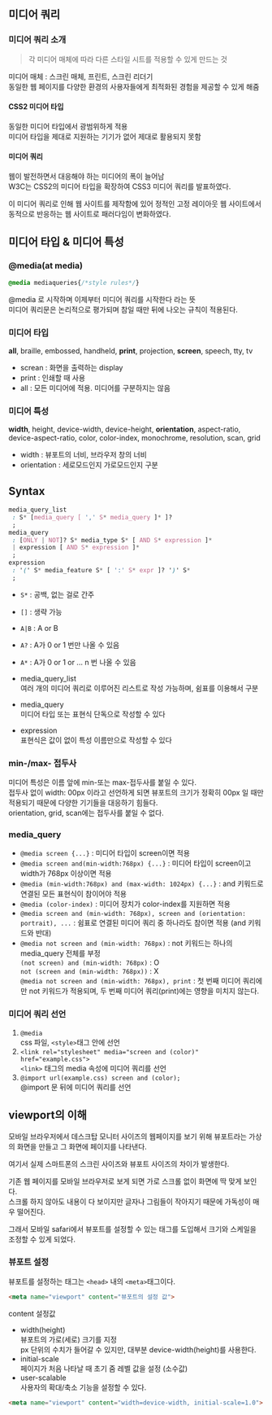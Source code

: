 ---
---

## 미디어 쿼리

### 미디어 쿼리 소개
> 각 미디어 매체에 따라 다른 스타일 시트를 적용할 수 있게 만드는 것

미디어 매체 : 스크린 매체, 프린트, 스크린 리더기  
동일한 웹 페이지를 다양한 환경의 사용자들에게 최적화된 경험을 제공할 수 있게 해줌  


#### CSS2 미디어 타입

동일한 미디어 타입에서 광범위하게 적용  
미디어 타입을 제대로 지원하는 기기가 없어 제대로 활용되지 못함

#### 미디어 쿼리

웹이 발전하면서 대응해야 하는 미디어의 폭이 늘어남  
W3C는 CSS2의 미디어 타입을 확장하여 CSS3 미디어 쿼리를 발표하였다.  

이 미디어 쿼리로 인해 웹 사이트를 제작함에 있어 정적인 고정 레이아웃 웹 사이트에서 동적으로 반응하는 웹 사이트로 패러다임이 변화하였다.

## 미디어 타입 & 미디어 특성

### @media(at media)

```css
@media mediaqueries{/*style rules*/}
```

@media 로 시작하며 이제부터 미디어 쿼리를 시작한다 라는 뜻  
미디어 쿼리문은 논리적으로 평가되며 참일 때만 뒤에 나오는 규칙이 적용된다.

### 미디어 타입
**all**, braille, embossed, handheld, **print**, projection, **screen**, speech, tty, tv
- screan : 화면을 출력하는 display
- print : 인쇄할 때 사용
- all : 모든 미디어에 적용. 미디어를 구분하지는 않음

### 미디어 특성
**width**, height, device-width, device-height, **orientation**, aspect-ratio, device-aspect-ratio, color, color-index, monochrome, resolution, scan, grid
- width : 뷰포트의 너비, 브라우저 창의 너비
- orientation : 세로모드인지 가로모드인지 구분

## Syntax

```css
media_query_list
 : S* [media_query [ ',' S* media_query ]* ]?
 ;
media_query
 : [ONLY | NOT]? S* media_type S* [ AND S* expression ]*
 | expression [ AND S* expression ]*
 ;
expression
 : '(' S* media_feature S* [ ':' S* expr ]? ')' S*
 ;
```

- `S*` : 공백, 없는 걸로 간주
- `[]` : 생략 가능
- `A|B` : A or B
- `A?` : A가 0 or 1 번만 나올 수 있음
- `A*` : A가 0 or 1 or ... n 번 나올 수 있음

- media_query_list  
    여러 개의 미디어 쿼리로 이루어진 리스트로 작성 가능하며, 쉼표를 이용해서 구분
- media_query  
    미디어 타입 또는 표현식 단독으로 작성할 수 있다
- expression  
    표현식은 값이 없이 특성 이름만으로 작성할 수 있다

### min-/max- 접두사
미디어 특성은 이름 앞에 min-또는 max-접두사를 붙일 수 있다.  
접두사 없이 width: 00px 이라고 선언하게 되면 뷰포트의 크기가 정확히 00px 일 때만 적용되기 때문에 다양한 기기들을 대응하기 힘들다.  
orientation, grid, scan에는 접두사를 붙일 수 없다.

### media_query
- `@media screen {...}` : 미디어 타입이 screen이면 적용
- `@media screen and(min-width:768px) {...}` : 미디어 타입이 screen이고 width가 768px 이상이면 적용
- `@media (min-width:768px) and (max-width: 1024px) {...}` : and 키워드로 연결된 모든 표현식이 참이어야 적용
- `@media (color-index)` : 미디어 장치가 color-index를 지원하면 적용
- `@media screen and (min-width: 768px), screen and (orientation: portrait), ...` : 쉼표로 연결된 미디어 쿼리 중 하나라도 참이면 적용 (and 키워드와 반대)
-  `@media not screen and (min-width: 768px)` : not 키워드는 하나의 media_query 전체를 부정  
    `(not screen) and (min-width: 768px)` : O  
    `not (screen and (min-width: 768px))` : X  
    `@media not screen and (min-width: 768px), print` : 첫 번째 미디어 쿼리에만 not 키워드가 적용되며, 두 번째 미디어 쿼리(print)에는 영향을 미치지 않는다.

### 미디어 쿼리 선언
1. `@media`  
    css 파일, `<style>`태그 안에 선언
2. `<link rel="stylesheet" media="screen and (color)" href="example.css">`  
    `<link>` 태그의 media 속성에 미디어 쿼리를 선언
3. `@import url(example.css) screen and (color);`  
    @import 문 뒤에 미디어 쿼리를 선언


## viewport의 이해

모바일 브라우저에서 데스크탑 모니터 사이즈의 웹페이지를 보기 위해 뷰포트라는 가상의 화면을 만들고 그 화면에 페이지를 나타낸다.

여기서 실제 스마트폰의 스크린 사이즈와 뷰포트 사이즈의 차이가 발생한다.

기존 웹 페이지를 모바일 브라우저로 보게 되면 가로 스크롤 없이 화면에 딱 맞게 보인다.  
스크롤 하지 않아도 내용이 다 보이지만 글자나 그림들이 작아지기 때문에 가독성이 매우 떨어진다.

그래서 모바일 safari에서 뷰포트를 설정할 수 있는 태그를 도입해서 크기와 스케일을 조정할 수 있게 되었다.

### 뷰포트 설정
뷰포트를 설정하는 태그는 `<head>` 내의 `<meta>`태그이다.  

```html
<meta name="viewport" content="뷰포트의 설정 값">
```
content 설정값
- width(height)  
    뷰포트의 가로(세로) 크기를 지정  
    px 단위의 수치가 들어갈 수 있지만, 대부분 device-width(height)를 사용한다.
- initial-scale  
    페이지가 처음 나타날 때 초기 줌 레벨 값을 설정 (소수값)
- user-scalable  
    사용자의 확대/축소 기능을 설정할 수 있다.

```html
<meta name="viewport" content="width=device-width, initial-scale=1.0">
```
